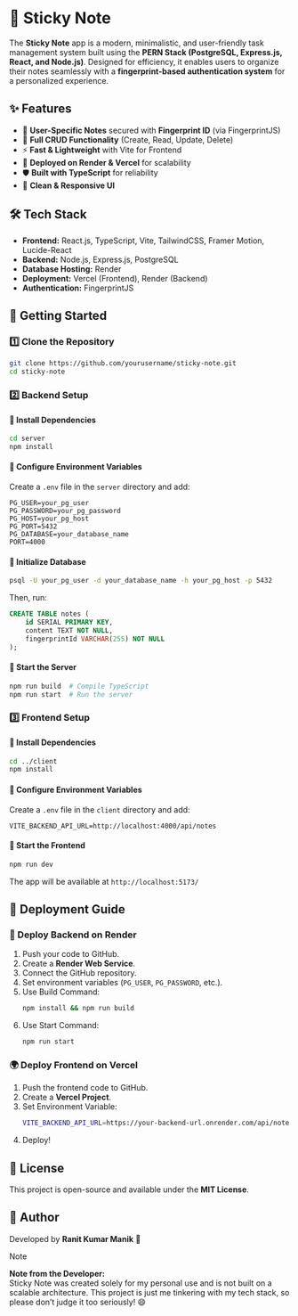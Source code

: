 # 📝 Sticky Note

The **Sticky Note** app is a modern, minimalistic, and user-friendly task management system built using the **PERN Stack (PostgreSQL, Express.js, React, and Node.js)**. Designed for efficiency, it enables users to organize their notes seamlessly with a **fingerprint-based authentication system** for a personalized experience.



## ✨ Features
- 🎯 **User-Specific Notes** secured with **Fingerprint ID** (via FingerprintJS)
- 🔄 **Full CRUD Functionality** (Create, Read, Update, Delete)
- ⚡ **Fast & Lightweight** with Vite for Frontend
- 🚀 **Deployed on Render & Vercel** for scalability
- 🛡️ **Built with TypeScript** for reliability
- 🎨 **Clean & Responsive UI**



## 🛠️ Tech Stack
- **Frontend:** React.js, TypeScript, Vite, TailwindCSS, Framer Motion, Lucide-React
- **Backend:** Node.js, Express.js, PostgreSQL
- **Database Hosting:** Render
- **Deployment:** Vercel (Frontend), Render (Backend)
- **Authentication:** FingerprintJS


## 🚀 Getting Started

### 1️⃣ Clone the Repository
```sh
git clone https://github.com/yourusername/sticky-note.git
cd sticky-note
```

### 2️⃣ Backend Setup
#### 📌 Install Dependencies
```sh
cd server
npm install
```

#### 📌 Configure Environment Variables
Create a `.env` file in the `server` directory and add:
```env
PG_USER=your_pg_user
PG_PASSWORD=your_pg_password
PG_HOST=your_pg_host
PG_PORT=5432
PG_DATABASE=your_database_name
PORT=4000
```

#### 📌 Initialize Database
```sh
psql -U your_pg_user -d your_database_name -h your_pg_host -p 5432
```
Then, run:
```sql
CREATE TABLE notes (
    id SERIAL PRIMARY KEY,
    content TEXT NOT NULL,
    fingerprintId VARCHAR(255) NOT NULL
);
```

#### 📌 Start the Server
```sh
npm run build  # Compile TypeScript
npm run start  # Run the server
```

### 3️⃣ Frontend Setup
#### 📌 Install Dependencies
```sh
cd ../client
npm install
```

#### 📌 Configure Environment Variables
Create a `.env` file in the `client` directory and add:
```env
VITE_BACKEND_API_URL=http://localhost:4000/api/notes
```

#### 📌 Start the Frontend
```sh
npm run dev
```
The app will be available at `http://localhost:5173/`



## 🚀 Deployment Guide
### 📡 Deploy Backend on Render
1. Push your code to GitHub.
2. Create a **Render Web Service**.
3. Connect the GitHub repository.
4. Set environment variables (`PG_USER`, `PG_PASSWORD`, etc.).
5. Use Build Command:
   ```sh
   npm install && npm run build
   ```
6. Use Start Command:
   ```sh
   npm run start
   ```

### 🌍 Deploy Frontend on Vercel
1. Push the frontend code to GitHub.
2. Create a **Vercel Project**.
3. Set Environment Variable:
   ```sh
   VITE_BACKEND_API_URL=https://your-backend-url.onrender.com/api/notes
   ```
4. Deploy!



## 📜 License
This project is open-source and available under the **MIT License**.



## 👤 Author
Developed by **Ranit Kumar Manik** 🚀

> [!NOTE]
> **Note from the Developer:**  
> Sticky Note was created solely for my personal use and is not built on a scalable architecture. This project is just me tinkering with my tech stack, so please don’t judge it too seriously! 😄

